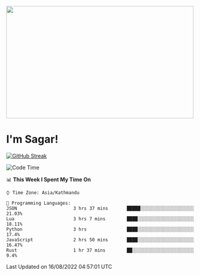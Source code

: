 
<img src="https://media.giphy.com/media/3ornk57KwDXf81rjWM/giphy.gif" width="500" height="300" frameBorder="0" class="giphy-embed" allowFullScreen></img>

#   I'm Sagar!
[![GitHub Streak](https://github-readme-streak-stats.herokuapp.com/?user=sgr2848)](https://git.io/streak-stats)
<!--START_SECTION:waka-->
![Code Time](http://img.shields.io/badge/Code%20Time-2%2C739%20hrs%2023%20mins-blue)

📊 **This Week I Spent My Time On** 

```text
⌚︎ Time Zone: Asia/Kathmandu

💬 Programming Languages: 
JSON                     3 hrs 37 mins       █████░░░░░░░░░░░░░░░░░░░░   21.03% 
Lua                      3 hrs 7 mins        ████░░░░░░░░░░░░░░░░░░░░░   18.11% 
Python                   3 hrs               ████░░░░░░░░░░░░░░░░░░░░░   17.4% 
JavaScript               2 hrs 50 mins       ████░░░░░░░░░░░░░░░░░░░░░   16.47% 
Rust                     1 hr 37 mins        ██░░░░░░░░░░░░░░░░░░░░░░░   9.4%

```


 Last Updated on 16/08/2022 04:57:01 UTC
<!--END_SECTION:waka-->
